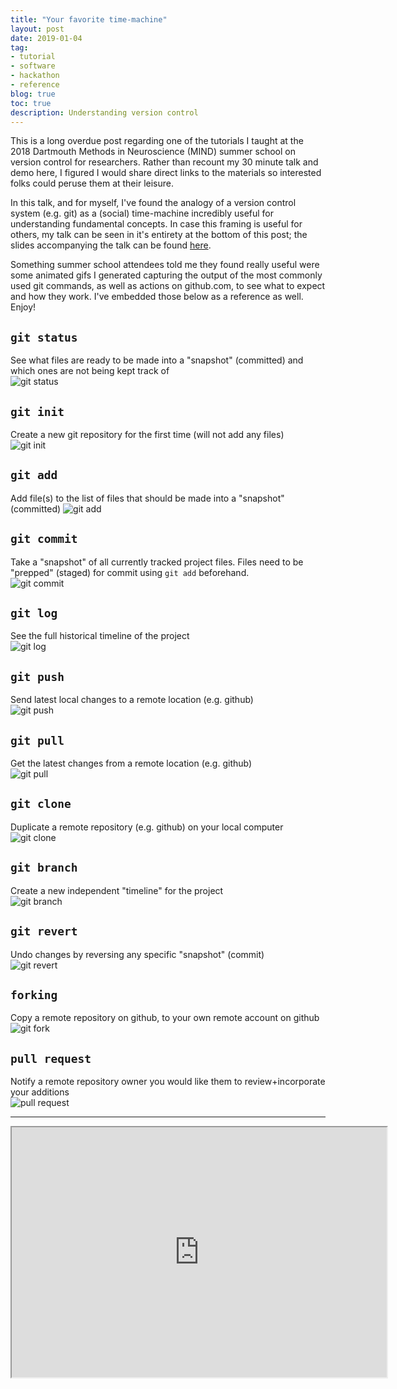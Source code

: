 ```yaml
---
title: "Your favorite time-machine"
layout: post
date: 2019-01-04
tag:
- tutorial
- software
- hackathon
- reference
blog: true
toc: true
description: Understanding version control
---
```


This is a long overdue post regarding one of the tutorials I taught at the 2018 Dartmouth Methods in Neuroscience (MIND) summer school on version control for researchers. Rather than recount my 30 minute talk and demo here, I figured I would share direct links to the materials so interested folks could peruse them at their leisure.

In this talk, and for myself, I've found the analogy of a version control system (e.g. git) as a (social) time-machine incredibly useful for understanding fundamental concepts. In case this framing is useful for others, my talk can be seen in it's entirety at the bottom of this post; the slides accompanying the talk can be found [here](https://github.com/Summer-MIND/mind_2018/blob/master/slides/git_github_slides.pdf).  

Something summer school attendees told me they found really useful were some animated gifs I generated capturing the output of the most commonly used git commands, as well as actions on github.com, to see what to expect and how they work. I've embedded those below as a reference as well. Enjoy!

## `git status`  
See what files are ready to be made into a "snapshot" (committed) and which ones are not being kept track of  
![git status](/assets/images/example_command_gifs/gitstatus.gif)  

## `git init`  
Create a new git repository for the first time (will not add any files)  
![git init](/assets/images/example_command_gifs/gitinit.gif)  

## `git add`  
Add file(s) to the list of files that should be made into a "snapshot" (committed)
![git add](/assets/images/example_command_gifs/gitadd.gif)  

## `git commit`  
Take a "snapshot" of all currently tracked project files. Files need to be "prepped" (staged) for commit using `git add` beforehand.    
![git commit](/assets/images/example_command_gifs/gitcommit.gif)  

## `git log`  
See the full historical timeline of the project  
![git log](/assets/images/example_command_gifs/gitlog.gif)  

## `git push`  
Send latest local changes to a remote location (e.g. github)  
![git push](/assets/images/example_command_gifs/gitpush.gif)  

## `git pull`  
Get the latest changes from a remote location (e.g. github)  
![git pull](/assets/images/example_command_gifs/gitpull.gif)  

## `git clone`  
Duplicate a remote repository (e.g. github) on your local computer  
![git clone](/assets/images/example_command_gifs/gitclone.gif)

## `git branch`  
Create a new independent "timeline" for the project  
![git branch](/assets/images/example_command_gifs/gitbranch.gif)  

## `git revert`  
Undo changes by reversing any specific "snapshot" (commit)  
![git revert](/assets/images/example_command_gifs/gitrevert.gif)  

## `forking`  
Copy a remote repository on github, to your own remote account on github  
![git fork](/assets/images/example_command_gifs/gitfork.gif)  

## `pull request`  
Notify a remote repository owner you would like them to review+incorporate your additions  
![pull request](/assets/images/example_command_gifs/pullrequest.gif)

---
<iframe class="mx-auto" src="https://www.youtube.com/embed/0DGCnBZBoc0" width="600" height="400"></iframe>
